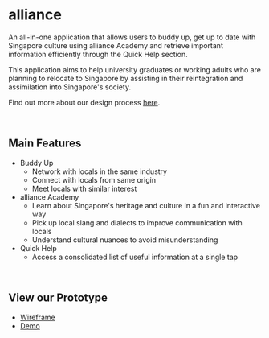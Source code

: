 # alliance
An all-in-one application that allows users to buddy up, get up to date with Singapore culture using alliance Academy and retrieve important information efficiently through the Quick Help section.

This application aims to help university graduates or working adults who are planning to relocate to Singapore by assisting in their reintegration and assimilation into Singapore's society.

Find out more about our design process [here](files/alliance.pdf).

</br>

## Main Features
* Buddy Up
  * Network with locals in the same industry
  * Connect with locals from same origin
  * Meet locals with similar interest
* alliance Academy
  * Learn about Singapore's heritage and culture in a fun and interactive way
  * Pick up local slang and dialects to improve communication with locals
  * Understand cultural nuances to avoid misunderstanding
* Quick Help
  * Access a consolidated list of useful information at a single tap
 
 </br>
  
## View our Prototype
* [Wireframe](https://www.figma.com/proto/ky41oSiZaw9Bv8rR3YFLcK/CodeFiesta-2?node-id=9088%3A100&scaling=scale-down&page-id=9081%3A23)
* [Demo](https://vimeo.com/568128744)
